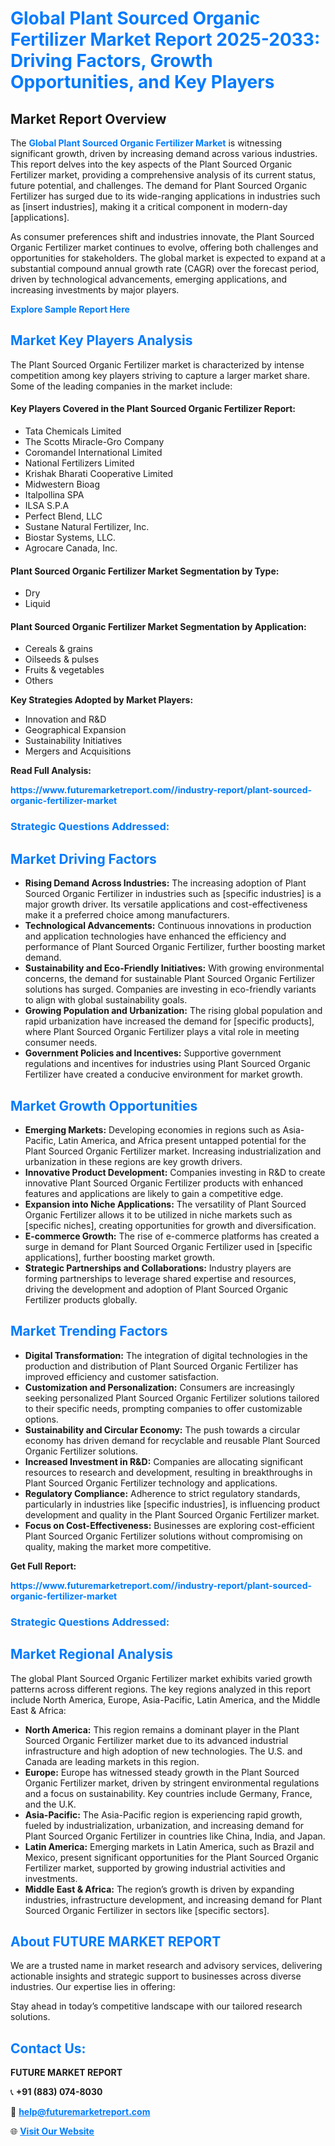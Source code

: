 <h1 style="color: #007BFF;">Global Plant Sourced Organic Fertilizer Market Report 2025-2033: Driving Factors, Growth Opportunities, and Key Players</h1>

<section id="overview">
<h2>Market Report Overview</h2>
<p>The <a href="https://www.futuremarketreport.com//industry-report/plant-sourced-organic-fertilizer-market" style="color: #007BFF; text-decoration: none;"><strong>Global Plant Sourced Organic Fertilizer Market</strong></a> is witnessing significant growth, driven by increasing demand across various industries. This report delves into the key aspects of the Plant Sourced Organic Fertilizer market, providing a comprehensive analysis of its current status, future potential, and challenges. The demand for Plant Sourced Organic Fertilizer has surged due to its wide-ranging applications in industries such as [insert industries], making it a critical component in modern-day [applications].</p>
<p>As consumer preferences shift and industries innovate, the Plant Sourced Organic Fertilizer market continues to evolve, offering both challenges and opportunities for stakeholders. The global market is expected to expand at a substantial compound annual growth rate (CAGR) over the forecast period, driven by technological advancements, emerging applications, and increasing investments by major players.</p>
</section>

<section id="overview">
<p><a href="https://www.futuremarketreport.com//request-sample/reportId=53179" style="color: #007BFF; text-decoration: none;"><strong>Explore Sample Report Here</strong></a></p>
</section>

<section id="key-players">
<h2 style="color: #007BFF;">Market Key Players Analysis</h2>
<p>The Plant Sourced Organic Fertilizer market is characterized by intense competition among key players striving to capture a larger market share. Some of the leading companies in the market include:</p>
<h4>Key Players Covered in the Plant Sourced Organic Fertilizer Report:</h4>
<ul><li>Tata Chemicals Limited</li><li>The Scotts Miracle-Gro Company</li><li>Coromandel International Limited</li><li>National Fertilizers Limited</li><li>Krishak Bharati Cooperative Limited</li><li>Midwestern Bioag</li><li>Italpollina SPA</li><li>ILSA S.P.A</li><li>Perfect Blend, LLC</li><li>Sustane Natural Fertilizer, Inc.</li><li>Biostar Systems, LLC.</li><li>Agrocare Canada, Inc.</li></ul>
<h4>Plant Sourced Organic Fertilizer Market Segmentation by Type:</h4>
<ul><li>Dry</li><li>Liquid</li></ul>

<h4>Plant Sourced Organic Fertilizer Market Segmentation by Application:</h4>
<ul><li>Cereals &amp; grains</li><li>Oilseeds &amp; pulses</li><li>Fruits &amp; vegetables</li><li>Others</li></ul>
<p><strong>Key Strategies Adopted by Market Players:</strong></p>
<ul>
<li>Innovation and R&D</li>
<li>Geographical Expansion</li>
<li>Sustainability Initiatives</li>
<li>Mergers and Acquisitions</li>
</ul>
</section>

<section>
<p><strong>Read Full Analysis: </strong></p><a href="https://www.futuremarketreport.com//industry-report/plant-sourced-organic-fertilizer-market" style="color: #007BFF; text-decoration: none;"><strong>https://www.futuremarketreport.com//industry-report/plant-sourced-organic-fertilizer-market</strong></a>
<h3 style="color: #007BFF;">Strategic Questions Addressed:</h3>
</section>

<section id="driving-factors">
<h2 style="color: #007BFF;">Market Driving Factors</h2>
<ul>
<li><strong>Rising Demand Across Industries:</strong> The increasing adoption of Plant Sourced Organic Fertilizer in industries such as [specific industries] is a major growth driver. Its versatile applications and cost-effectiveness make it a preferred choice among manufacturers.</li>
<li><strong>Technological Advancements:</strong> Continuous innovations in production and application technologies have enhanced the efficiency and performance of Plant Sourced Organic Fertilizer, further boosting market demand.</li>
<li><strong>Sustainability and Eco-Friendly Initiatives:</strong> With growing environmental concerns, the demand for sustainable Plant Sourced Organic Fertilizer solutions has surged. Companies are investing in eco-friendly variants to align with global sustainability goals.</li>
<li><strong>Growing Population and Urbanization:</strong> The rising global population and rapid urbanization have increased the demand for [specific products], where Plant Sourced Organic Fertilizer plays a vital role in meeting consumer needs.</li>
<li><strong>Government Policies and Incentives:</strong> Supportive government regulations and incentives for industries using Plant Sourced Organic Fertilizer have created a conducive environment for market growth.</li>
</ul>
</section>

<section id="growth-opportunities">
<h2 style="color: #007BFF;">Market Growth Opportunities</h2>
<ul>
<li><strong>Emerging Markets:</strong> Developing economies in regions such as Asia-Pacific, Latin America, and Africa present untapped potential for the Plant Sourced Organic Fertilizer market. Increasing industrialization and urbanization in these regions are key growth drivers.</li>
<li><strong>Innovative Product Development:</strong> Companies investing in R&D to create innovative Plant Sourced Organic Fertilizer products with enhanced features and applications are likely to gain a competitive edge.</li>
<li><strong>Expansion into Niche Applications:</strong> The versatility of Plant Sourced Organic Fertilizer allows it to be utilized in niche markets such as [specific niches], creating opportunities for growth and diversification.</li>
<li><strong>E-commerce Growth:</strong> The rise of e-commerce platforms has created a surge in demand for Plant Sourced Organic Fertilizer used in [specific applications], further boosting market growth.</li>
<li><strong>Strategic Partnerships and Collaborations:</strong> Industry players are forming partnerships to leverage shared expertise and resources, driving the development and adoption of Plant Sourced Organic Fertilizer products globally.</li>
</ul>
</section>

<section id="trending-factors">
<h2 style="color: #007BFF;">Market Trending Factors</h2>
<ul>
<li><strong>Digital Transformation:</strong> The integration of digital technologies in the production and distribution of Plant Sourced Organic Fertilizer has improved efficiency and customer satisfaction.</li>
<li><strong>Customization and Personalization:</strong> Consumers are increasingly seeking personalized Plant Sourced Organic Fertilizer solutions tailored to their specific needs, prompting companies to offer customizable options.</li>
<li><strong>Sustainability and Circular Economy:</strong> The push towards a circular economy has driven demand for recyclable and reusable Plant Sourced Organic Fertilizer solutions.</li>
<li><strong>Increased Investment in R&D:</strong> Companies are allocating significant resources to research and development, resulting in breakthroughs in Plant Sourced Organic Fertilizer technology and applications.</li>
<li><strong>Regulatory Compliance:</strong> Adherence to strict regulatory standards, particularly in industries like [specific industries], is influencing product development and quality in the Plant Sourced Organic Fertilizer market.</li>
<li><strong>Focus on Cost-Effectiveness:</strong> Businesses are exploring cost-efficient Plant Sourced Organic Fertilizer solutions without compromising on quality, making the market more competitive.</li>
</ul>
</section>

<section>
<p><strong>Get Full Report: </strong></p><a href="https://www.futuremarketreport.com//industry-report/plant-sourced-organic-fertilizer-market" style="color: #007BFF; text-decoration: none;"><strong>https://www.futuremarketreport.com//industry-report/plant-sourced-organic-fertilizer-market</strong></a>
<h3 style="color: #007BFF;">Strategic Questions Addressed:</h3>
</section>


<section id="regional-analysis">
<h2 style="color: #007BFF;">Market Regional Analysis</h2>
<p>The global Plant Sourced Organic Fertilizer market exhibits varied growth patterns across different regions. The key regions analyzed in this report include North America, Europe, Asia-Pacific, Latin America, and the Middle East & Africa:</p>
<ul>
<li><strong>North America:</strong> This region remains a dominant player in the Plant Sourced Organic Fertilizer market due to its advanced industrial infrastructure and high adoption of new technologies. The U.S. and Canada are leading markets in this region.</li>
<li><strong>Europe:</strong> Europe has witnessed steady growth in the Plant Sourced Organic Fertilizer market, driven by stringent environmental regulations and a focus on sustainability. Key countries include Germany, France, and the U.K.</li>
<li><strong>Asia-Pacific:</strong> The Asia-Pacific region is experiencing rapid growth, fueled by industrialization, urbanization, and increasing demand for Plant Sourced Organic Fertilizer in countries like China, India, and Japan.</li>
<li><strong>Latin America:</strong> Emerging markets in Latin America, such as Brazil and Mexico, present significant opportunities for the Plant Sourced Organic Fertilizer market, supported by growing industrial activities and investments.</li>
<li><strong>Middle East & Africa:</strong> The region’s growth is driven by expanding industries, infrastructure development, and increasing demand for Plant Sourced Organic Fertilizer in sectors like [specific sectors].</li>
</ul>
</section>

<footer>
<h2 style="color: #007BFF;">About FUTURE MARKET REPORT</h2>
<p>We are a trusted name in market research and advisory services, delivering actionable insights and strategic support to businesses across diverse industries. Our expertise lies in offering:</p>

<p>Stay ahead in today’s competitive landscape with our tailored research solutions.</p>

<h2 style="color: #007BFF;">Contact Us:</h2>
<p><strong>FUTURE MARKET REPORT</strong></p>
<p>📞 <strong>+91 (883) 074-8030</strong></p>
<p>📧 <strong><a href="mailto:help@futuremarketreport.com" style="color: #007BFF;">help@futuremarketreport.com</a></strong></p>
<p>🌐 <strong><a href="https://www.futuremarketreport.com/" style="color: #007BFF;">Visit Our Website</a></strong></p>
</footer>